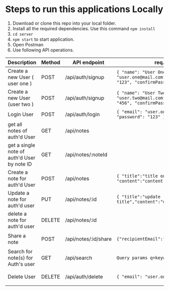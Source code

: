 # Steps to run this applications Locally
1. Download or clone this repo into your local folder.
2. Install all the required dependencies. Use this command
   `
    npm install
   `
3. ` cd server ` 
4. ` npm start ` to start application.
5. Open Postman
6. Use following API operations.

 
| Description                            | Method | API endpoint       | req.body                                                  | Response                                     |
| -------------------------------------- | ------ | ------------------ | --------------------------------------------------------- | -------------------------------------------- |
| Create a new User ( user one )         | POST   | /api/auth/signup   | `{ "name": "User One", "email": "user.one@mail.com", "password": "123", "confirmPassword": "123" }` | `{ "success": true, "message": "User created successfully." }` |
| Create a new User (user two )          | POST   | /api/auth/signup   | `{ "name": "User Two", "email": "user.two@mail.com", "password": "456", "confirmPassword": "456" }` | `{ "success": true, "message": "User created successfully." }` |
| Login User                             | POST   | /api/auth/login    | `{ "email": "user.one@mail.com", "password": "123" }`     | `{ "success": true, "token": "user":user }`        |
| get all notes of auth'd User           | GET | /api/notes   |                        | `{ "success": true, "message": "Notes fetched successfully." }` |
| get a single note of auth'd User by note ID  | GET | /api/notes/:noteId  |                        | `{ "success": true, "message": "Note fetched successfully." }` |
| Create a note for auth'd User          | POST    | /api/notes  | `{ "title":"title one", "content":"content one"}`     | `{ "success": true, "message": "Note created successfully." },note` |
| Update a note for auth'd user          | PUT     | /api/notes/:id     | `{ "title":"update title","content":"update content" }`     |    `{ success:true,message:"Note update sucessfully"  }`           |
| delete a note for auth'd user          | DELETE  | /api/notes/:id     |      |    `{ success:true, message:"Note deleted successfully"     }`     |
| Share a note                           | POST    | /api/notes/:id/share     | `{"recipientEmail":"user.two@mail.com"}`     |`{  success:true, message:"Note shared successfully"    }`  |
| Search for note(s) for Auth's user     | GET     | /api/search        | `Query params q=keyword`     | `{success:true, data}`     |
| Delete User                            | DELETE | /api/auth/delete   | `{ "email": "user.one@mail.com" }`                         | `{ "success": true, "message": "User deleted successfully." }` |


